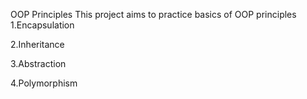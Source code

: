 OOP Principles
This project aims to practice basics of OOP principles 
1.Encapsulation

2.Inheritance

3.Abstraction

4.Polymorphism